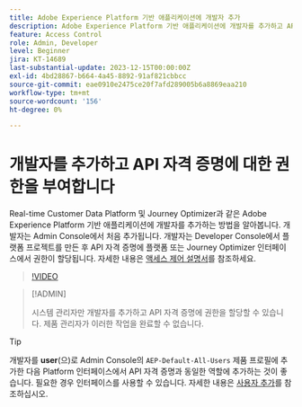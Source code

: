 ```yaml
---
title: Adobe Experience Platform 기반 애플리케이션에 개발자 추가
description: Adobe Experience Platform 기반 애플리케이션에 개발자를 추가하고 API 자격 증명에 대한 권한을 부여하는 방법을 알아봅니다
feature: Access Control
role: Admin, Developer
level: Beginner
jira: KT-14689
last-substantial-update: 2023-12-15T00:00:00Z
exl-id: 4bd28867-b664-4a45-8892-91af821cbbcc
source-git-commit: eae0910e2475ce20f7afd289005b6a8869eaa210
workflow-type: tm+mt
source-wordcount: '156'
ht-degree: 0%

---
```


# 개발자를 추가하고 API 자격 증명에 대한 권한을 부여합니다

Real-time Customer Data Platform 및 Journey Optimizer과 같은 Adobe Experience Platform 기반 애플리케이션에 개발자를 추가하는 방법을 알아봅니다. 개발자는 Admin Console에서 처음 추가됩니다. 개발자는 Developer Console에서 플랫폼 프로젝트를 만든 후 API 자격 증명에 플랫폼 또는 Journey Optimizer 인터페이스에서 권한이 할당됩니다. 자세한 내용은 [액세스 제어 설명서](https://experienceleague.adobe.com/docs/experience-platform/access-control/home.html?lang=ko)를 참조하세요.

>[!VIDEO](https://video.tv.adobe.com/v/3426407?learn=on)

>[!ADMIN]
>
>시스템 관리자만 개발자를 추가하고 API 자격 증명에 권한을 할당할 수 있습니다. 제품 관리자가 이러한 작업을 완료할 수 없습니다.

>[!TIP]
>
>개발자를 **user**(으)로 Admin Console의 `AEP-Default-All-Users` 제품 프로필에 추가한 다음 Platform 인터페이스에서 API 자격 증명과 동일한 역할에 추가하는 것이 좋습니다. 필요한 경우 인터페이스를 사용할 수 있습니다. 자세한 내용은 [사용자 추가](add-users.md)를 참조하십시오.
